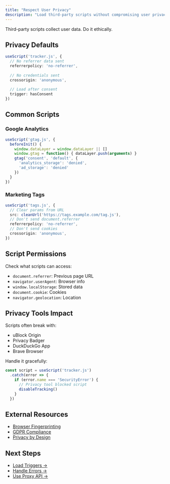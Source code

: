 ```yaml
---
title: "Respect User Privacy"
description: "Load third-party scripts without compromising user privacy"
---
```


Third-party scripts collect user data. Do it ethically.

## Privacy Defaults

```ts
useScript('tracker.js', {
  // No referrer data sent
  referrerpolicy: 'no-referrer',
  
  // No credentials sent
  crossorigin: 'anonymous',
  
  // Load after consent
  trigger: hasConsent
})
```

## Common Scripts

### Google Analytics
```ts
useScript('gtag.js', {
  beforeInit() {
    window.dataLayer = window.dataLayer || []
    window.gtag = function() { dataLayer.push(arguments) }
    gtag('consent', 'default', {
      'analytics_storage': 'denied',
      'ad_storage': 'denied'
    })
  }
})
```

### Marketing Tags
```ts
useScript('tags.js', {
  // Clear params from URL
  src: cleanUrl('https://tags.example.com/tag.js'),
  // Don't send document.referrer
  referrerpolicy: 'no-referrer',
  // Don't send cookies
  crossorigin: 'anonymous',
})
```

## Script Permissions

Check what scripts can access:

- `document.referrer`: Previous page URL
- `navigator.userAgent`: Browser info
- `window.localStorage`: Stored data
- `document.cookie`: Cookies
- `navigator.geolocation`: Location

## Privacy Tools Impact

Scripts often break with:
- uBlock Origin
- Privacy Badger
- DuckDuckGo App
- Brave Browser

Handle it gracefully:
```ts
const script = useScript('tracker.js')
  .catch(error => {
    if (error.name === 'SecurityError') {
      // Privacy tool blocked script
      disableTracking()
    }
  })
```

## External Resources

- [Browser Fingerprinting](https://www.w3.org/2001/tag/doc/unsanctioned-tracking/)
- [GDPR Compliance](https://gdpr.eu/cookies/)
- [Privacy by Design](https://web.dev/articles/cookie-notice-best-practices)

## Next Steps

- [Load Triggers →](/unhead/scripts/load-triggers)
- [Handle Errors →](/unhead/scripts/load-failures)
- [Use Proxy API →](/unhead/scripts/proxy-api)
